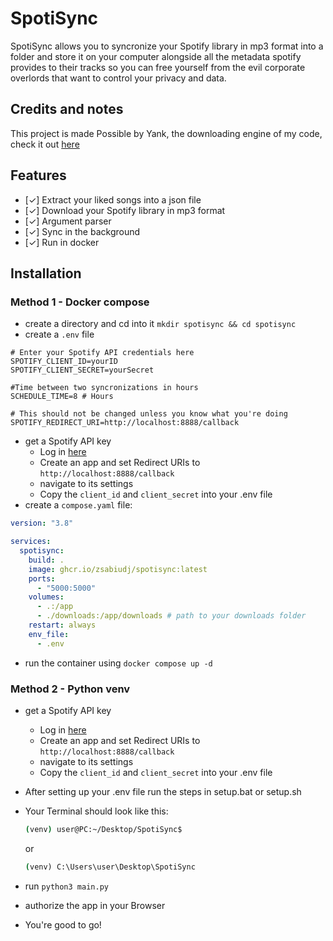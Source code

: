 # SpotiSync

SpotiSync allows you to syncronize your Spotify library in mp3 format into a folder and store it on your computer alongside all the metadata spotify provides to their tracks so you can free yourself from the evil corporate overlords that want to control your privacy and data.

## Credits and notes

This project is made Possible by Yank, the downloading engine of my code, check it out [here](https://github.com/G3VV/Yank)

## Features

- [✓] Extract your liked songs into a json file
- [✓] Download your Spotify library in mp3 format
- [✓] Argument parser
- [✓] Sync in the background
- [✓] Run in docker

## Installation

### Method 1 - Docker compose

- create a directory and cd into it
  `mkdir spotisync && cd spotisync`
- create a `.env` file

```env
# Enter your Spotify API credentials here
SPOTIFY_CLIENT_ID=yourID
SPOTIFY_CLIENT_SECRET=yourSecret

#Time between two syncronizations in hours
SCHEDULE_TIME=8 # Hours

# This should not be changed unless you know what you're doing
SPOTIFY_REDIRECT_URI=http://localhost:8888/callback
```

- get a Spotify API key
  - Log in [here](https://developer.spotify.com/dashboard/)
  - Create an app and set Redirect URIs to `http://localhost:8888/callback`
  - navigate to its settings
  - Copy the `client_id` and `client_secret` into your .env file
- create a `compose.yaml` file:

```yaml
version: "3.8"

services:
  spotisync:
    build: .
    image: ghcr.io/zsabiudj/spotisync:latest
    ports:
      - "5000:5000"
    volumes:
      - .:/app
      - ./downloads:/app/downloads # path to your downloads folder
    restart: always
    env_file:
      - .env
```

- run the container using `docker compose up -d`

### Method 2 - Python venv

- get a Spotify API key
  - Log in [here](https://developer.spotify.com/dashboard/)
  - Create an app and set Redirect URIs to `http://localhost:8888/callback`
  - navigate to its settings
  - Copy the `client_id` and `client_secret` into your .env file
- After setting up your .env file run the steps in setup.bat or setup.sh
- Your Terminal should look like this:

  ```bash
  (venv) user@PC:~/Desktop/SpotiSync$
  ```

  or

  ```bat
  (venv) C:\Users\user\Desktop\SpotiSync
  ```

- run `python3 main.py`
- authorize the app in your Browser
- You're good to go!
